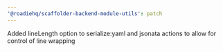 ```yaml
---
'@roadiehq/scaffolder-backend-module-utils': patch
---
```


Added lineLength option to serialize:yaml and jsonata actions to allow for control of line wrapping
